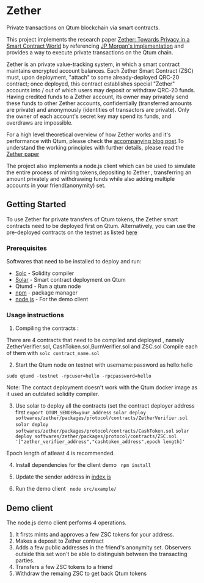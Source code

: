 # Zether
Private transactions on Qtum blockchain via smart contracts.

This project implements the research paper [Zether:  Towards Privacy in a Smart Contract World](https://crypto.stanford.edu/~buenz/papers/zether.pdf) by referencing [JP Morgan's implementation](https://github.com/jpmorganchase/anonymous-zether) and provides a way to execute private transactions on the Qtum chain. 

Zether is an private value-tracking system, in which a smart contract maintains encrypted account balances. Each Zether Smart Contract (ZSC) must, upon deployment, "attach" to some already-deployed QRC-20 contract; once deployed, this contract establishes special "Zether" accounts into / out of which users may deposit or withdraw QRC-20 funds. Having credited funds to a Zether account, its owner may privately send these funds to other Zether accounts, confidentially (transferred amounts are private) and anonymously (identities of transactors are private). Only the owner of each account's secret key may spend its funds, and overdraws are impossible.


For a high level theoretical overview of how Zether works and it's performance with Qtum, please check the [accompanying blog post](https://medium.com/@siddhanjay/private-and-anonymous-transactions-on-qtum-blockchain-2d84f573d0b0).To understand the working principles with further details, please read the [Zether paper](https://crypto.stanford.edu/~buenz/papers/zether.pdf)

The project also implements a node.js client which can be used to simulate the entire process of minting tokens,depositing to Zether , transferring an amount privately and withdrawing funds while also adding multiple accounts in your friend(anonymity) set.


## Getting Started

To use Zether for private transfers of Qtum tokens, the Zether smart contracts need to be deployed first on Qtum.
Alternatively, you can use the pre-deployed contracts on the testnet as listed [here](https://github.com/siddhanjay/zether/tree/master/src/contract-artifacts/artifacts)


### Prerequisites

Softwares that need to be installed to deploy and run:

* [Solc](https://github.com/ethereum/solidity) - Solidity compiler
* [Solar](https://github.com/qtumproject/solar) - Smart contract deployment on Qtum
* Qtumd - Run a qtum node
* [npm](https://www.npmjs.com/) - package manager
* [node.js](https://nodejs.org/en/) - For the demo client

### Usage instructions

1. Compiling the contracts :

There are 4 contracts that need to be compiled and deployed , namely ZetherVerifier.sol, CashToken.sol,BurnVerifier.sol and ZSC.sol
Compile each of them with ```solc contract_name.sol ``` 

2. Start the Qtum node on testnet with username:password as hello:hello

```sudo qtumd -testnet -rpcuser=hello -rpcpassword=hello```

Note: The contact deployment doesn't work with the Qtum docker image as it used an outdated solidity compiler.

3. Use solar to deploy all the contracts (set the contract deployer address first ```export QTUM_SENDER=your_address``` 
```solar deploy softwares/zether/packages/protocol/contracts/ZetherVerifier.sol```
```solar deploy softwares/zether/packages/protocol/contracts/CashToken.sol```
```solar deploy softwares/zether/packages/protocol/contracts/ZSC.sol '["zether_verifier_address","cashtoken_address",epoch length]'```

Epoch length of atleast 4 is recommended.

4. Install dependencies for the client demo 
``` npm install```

5. Update the sender address in [index.js](https://github.com/siddhanjay/zether/blob/master/src/example/index.js)

6. Run the demo client
``` node src/example/```


## Demo client

The node.js demo client performs 4 operations. 
1. It firsts mints and approves a few ZSC tokens for your address. 
2. Makes a deposit to Zether contract
3. Adds a few public addresses in the friend's anonymity set. Observers outside this set won't be able to distinguish between the transacting parties.
4. Transfers a few ZSC tokens to a friend
5. Withdraw the remaing ZSC to get back Qtum tokens

